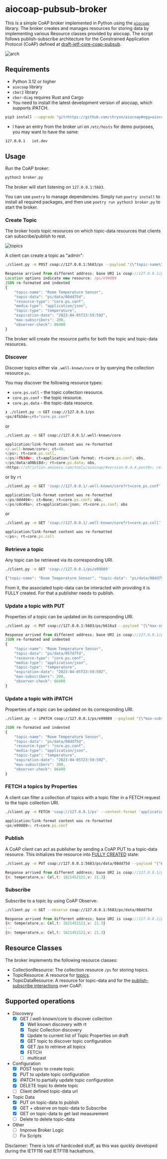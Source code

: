 # aiocoap-pubsub-broker

This is a simple CoAP broker implemented in Python using the [`aiocoap`](https://github.com/chrysn/aiocoap) library. The broker creates and manages resources for storing data by implementing various Resource classes provided by aiocoap. The script follows publish-subscribe architecture for the Constrained Application Protocol (CoAP) defined at [draft-ietf-core-coap-pubsub](https://datatracker.ietf.org/doc/draft-ietf-core-coap-pubsub/).

![arch](./arch.svg)


## Requirements

- Python 3.12 or higher
- `aiocoap` library
- `cbor2` library
- `cbor-diag` requires Rust and Cargo
- You need to install the latest development version of aiocoap, which supports iPATCH.

```sh
pip3 install --upgrade "git+https://github.com/chrysn/aiocoap#egg=aiocoap[all]"
```

- I have an entry from the broker uri on `/etc/hosts` for demo purposes, you may want to have the same:

```sh
127.0.0.1	iot.dev
```

## Usage

Run the CoAP broker:

```sh
python3 broker.py
```

The broker will start listening on `127.0.0.1:5683`.

You can use `poetry` to manage dependencies. Simply run `poetry install` to install all required packages, and then use `poetry run python3 broker.py` to start the broker.

### Create Topic

The broker hosts topic resources on which topic-data resources that clients can subscribe/publish to rest.

![topics](./topics.svg)

A client can create a topic as "admin":

```sh
./client.py -m POST coap://127.0.0.1:5683/ps --payload "{\"topic-name\": \"Room Temperature Sensor\", \"resource-type\": \"core.ps.conf\", \"media-type\": \"application/json\", \"topic-type\": \"temperature\", \"expiration-date\": \"2023-04-05T23:59:59Z\", \"max-subscribers\": 200, \"observer-check\": 86400}"
```

```js
Response arrived from different address; base URI is coap://127.0.0.1/ps
Location options indicate new resource: /ps/e99889
JSON re-formated and indented
{
    "topic-name": "Room Temperature Sensor",
    "topic-data": "ps/data/08dd75d",
    "resource-type": "core.ps.conf",
    "media-type": "application/json",
    "topic-type": "temperature",
    "expiration-date": "2023-04-05T23:59:59Z",
    "max-subscribers": 200,
    "observer-check": 86400
}
```

The broker will create the resource paths for both the topic and topic-data resources.

### Discover

Discover topics either via `.well-known/core` or by querying the collection resource `ps`.

You may discover the following resource types:
- `core.ps.coll` - the topic collection resource.
- `core.ps.conf` - the topic resource.
- `core.ps.data` - the topic-data resource.

```sh
❯ ./client.py -m GET coap://127.0.0.1/ps
<ps/4fb3de>;rt="core.ps.conf"
```

or

```sh
./client.py -m GET coap://127.0.0.1/.well-known/core
```

```js
application/link-format content was re-formatted
</.well-known/core>; ct=40,
</ps>; rt=core.ps.coll,
</ps/4fb3de>; ct=application/link-format; rt=core.ps.conf; obs,
</ps/data/a08b18d>; rt=core.ps.data; obs,
<https://christian.amsuess.com/tools/aiocoap/#version-0.4.4.post0>; rel=impl-info
```

or by `rt`

```sh
./client.py -m GET 'coap://127.0.0.1/.well-known/core?rt=core.ps.conf'
```

```js
application/link-format content was re-formatted
</ps/dd4494>; ct=None; rt=core.ps.conf; obs,
</ps/cdc49a>; ct=application/json; rt=core.ps.conf; obs
```

or

```sh
./client.py -m GET 'coap://127.0.0.1/.well-known/core?rt=core.ps.coll'
```

```js
application/link-format content was re-formatted
</ps>; rt=core.ps.coll
```

### Retrieve a topic

Any topic can be retrieved via its corresponding URI.

```sh
./client.py -m GET 'coap://127.0.0.1/ps/e99889'
```

```js
{"topic-name": "Room Temperature Sensor", "topic-data": "ps/data/08dd75d", "resource-type": "core.ps.conf", "media-type": "application/json", "topic-type": "temperature", "expiration-date": "2023-04-05T23:59:59Z", "max-subscribers": 200, "observer-check": 86400}
```

From it, the associated topic-data can be interacted with providing it is FULLY created. For that a publisher needs to publish.

### Update a topic with PUT

Properties of a topic can be updated on its corresponding URI.

```sh
./client.py -m PUT coap://127.0.0.1:5683/ps/b616a3 --payload "{\"max-subscribers\": 200}"
```

```js
Response arrived from different address; base URI is coap://127.0.0.1/ps/b616a3
JSON re-formated and indented
{
    "topic-name": "Room Temperature Sensor",
    "topic-data": "ps/data/957d7fd",
    "resource-type": "core.ps.conf",
    "media-type": "application/json",
    "topic-type": "temperature",
    "expiration-date": "2023-04-05T23:59:59Z",
    "max-subscribers": 200,
    "observer-check": 86400
}
```

### Update a topic with iPATCH

Properties of a topic can be updated on its corresponding URI.

```sh
./client.py -m iPATCH coap://127.0.0.1/ps/e99889 --payload "{\"max-subscribers\": 300}"
```

```js
JSON re-formated and indented
{
    "topic-name": "Room Temperature Sensor",
    "topic-data": "ps/data/08dd75d",
    "resource-type": "core.ps.conf",
    "media-type": "application/json",
    "topic-type": "temperature",
    "expiration-date": "2023-04-05T23:59:59Z",
    "max-subscribers": 300,
    "observer-check": 86400
}
```

### FETCH a topics by Properties

A client can filter a collection of topics with a topic filter in a FETCH request to the topic collection URI.

```sh
./client.py -m FETCH 'coap://127.0.0.1/ps' --content-format 'application/cbor' --payload '{"max-subscribers": 300}'
```

```js
application/link-format content was re-formatted
<ps/e99889>; rt=core.ps.conf
```

### Publish

A CoAP client can act as publisher by sending a CoAP PUT to a topic-data resource. This initializes the resource into [FULLY CREATED](https://www.ietf.org/archive/id/draft-ietf-core-coap-pubsub-12.html#name-topic-lifecycle-2) state:

```sh
./client.py -m PUT coap://127.0.0.1:5683/ps/data/08dd75d --payload "{"n": "temperature","u": "Cel","t": 1621452122,"v": 21.3}"
```

```js
Response arrived from different address; base URI is coap://127.0.0.1/ps/data/08dd75d
{n: temperature,u: Cel,t: 1621452122,v: 21.3}
```

### Subscribe

Subscribe to a topic by using CoAP Observe:

```sh
./client.py -m GET --observe coap://127.0.0.1:5683/ps/data/08dd75d
```

```js
Response arrived from different address; base URI is coap://127.0.0.1/ps/data/08dd75d
{n: temperature,u: Cel,t: 1621452122,v: 21.3}
---
{n: temperature,u: Cel,t: 1621452122,v: 21.3}
```

## Resource Classes

The broker implements the following resource classes:

- CollectionResource: The collection resource `/ps` for storing topics.
- TopicResource: A resource for [topics](https://www.ietf.org/archive/id/draft-ietf-core-coap-pubsub-12.html#name-topic-properties-2).
- TopicDataResource: A resource for topic-data and for the [publish-subscribe interactions](https://www.ietf.org/archive/id/draft-ietf-core-coap-pubsub-12.html#name-topic-data-interactions-2) over CoAP.

## Supported operations

- Discovery
  - [x] GET /.well-known/core to discover collection
    - [x] Well known discovery with rt
    - [x] Topic Collection discovery
    - [x] Update to current list of Topic Properties on draft
    - [x] GET topic to discover topic configuration
    - [x] GET /ps to retrieve all topics
    - [x] FETCH
    - [ ] multicast
- Configuration
    - [x] POST topic to create topic
    - [x] PUT to update topic configuration
    - [x] iPATCH to partially update topic configuration
    - [x] DELETE topic to delete topic
    - [ ] Client defined topic-data url
- Topic Data
    - [x] PUT on topic-data to publish
    - [x] GET + observe on topic-data to Subscribe
    - [x] GET on topic-data to get last measurement
    - [ ] Delete to delete topic-data
- Other
    - [ ] Improve Broker Logic
    - [ ] Fix Scripts 

Disclaimer: There is lots of hardcoded stuff, as this was quickly developed during the IETF116 nad IETF118 hackathons.
